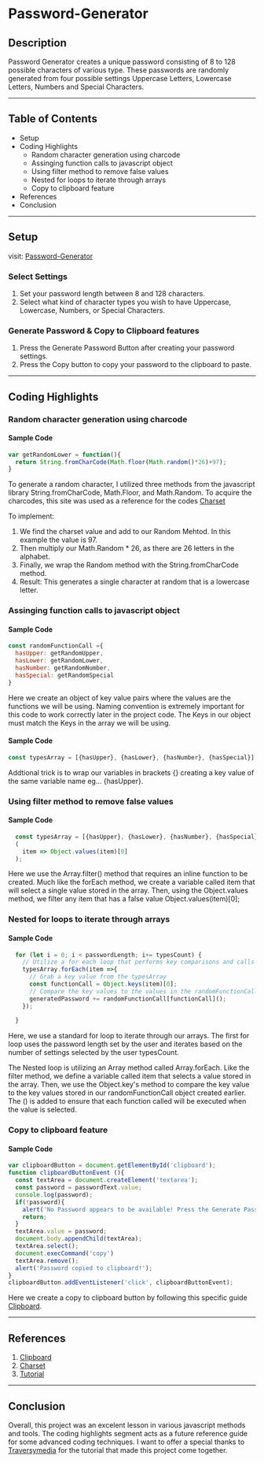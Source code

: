 # Password-Generator

## Description
Password Generator creates a unique password consisting of 8 to 128 possible characters of various type.  These passwords are randomly generated from four possible settings Uppercase Letters, Lowercase Letters, Numbers and Special Characters.
___
## Table of Contents
* Setup
* Coding Highlights
  * Random character generation  using charcode
  * Assinging function calls to javascript object
  * Using filter method to remove false values
  * Nested for loops to iterate through arrays
  * Copy to clipboard feature
* References
* Conclusion
___

## Setup
visit: [Password-Generator](https://jasjohn3.github.io/Password-Generator/)
### Select Settings
1. Set your password length between 8 and 128 characters.
2. Select what kind of character types you wish to have Uppercase, Lowercase, Numbers, or Special Characters.
### Generate Password & Copy to Clipboard features
1. Press the Generate Password Button after creating your password settings.
2. Press the Copy button to copy your password to the clipboard to paste.
___

## Coding Highlights

### Random character generation  using charcode
#### Sample Code
```javascript 
var getRandomLower = function(){
  return String.fromCharCode(Math.floor(Math.random()*26)+97);
}   
```
To generate a random character, I utilized three methods from the javascript library String.fromCharCode, Math.Floor, and Math.Random.  To acquire the charcodes, this site was used as a reference for the codes [Charset](https://net-comber.com/charset.html)


To implement: 
1. We find the charset value and add to our Random Mehtod. In this example the value is 97.  
2. Then multiply our Math.Random * 26, as there are 26 letters in the alphabet.
3. Finally, we wrap the Random method with the String.fromCharCode method.
4. Result: This generates a single character at random that is a lowercase letter.
### Assinging function calls to javascript object
#### Sample Code
```javascript 
const randomFunctionCall ={
  hasUpper: getRandomUpper,
  hasLower: getRandomLower,
  hasNumber: getRandomNumber,
  hasSpecial: getRandomSpecial
}
```
Here we create an object of key value pairs where the values are the functions we will be using.  Naming convention is extremely important for this code to work correctly later in the project code.  The Keys in our object must match the Keys in the array we will be using.
#### Sample Code
```javascript 
const typesArray = [{hasUpper}, {hasLower}, {hasNumber}, {hasSpecial}]
```
Addtional trick is to wrap our variables in brackets {} creating a key value of the same variable name eg... {hasUpper}.
### Using filter method to remove false values
#### Sample Code
```javascript 
  const typesArray = [{hasUpper}, {hasLower}, {hasNumber}, {hasSpecial}].filter
  (
    item => Object.values(item)[0]
  );
```
Here we use the Array.filter() method that requires an inline function to be created.  Much like the forEach method, we create a variable called item that will select a single value stored in the array. Then, using the Object.values method, we filter any item that has a false value Object.values(item)[0];
### Nested for loops to iterate through arrays
#### Sample Code
```javascript 
  for (let i = 0; i < passwordLength; i+= typesCount) {
    // Utilize a for each loop that performs key comparisons and calls functions stored in randomFunctionCall object
    typesArray.forEach(item =>{
      // Grab a key value from the typesArray
      const functionCall = Object.keys(item)[0];
      // Compare the key values to the values in the randomFunctionCall object
      generatedPassword += randomFunctionCall[functionCall]();
    });
    
  }
```

Here, we use a standard for loop to iterate through our arrays.  The first for loop uses the password length set by the user and iterates based on the number of settings selected by the user typesCount.

The Nested loop is utilizing an Array method called Array.forEach.  Like the filter method, we define a variable called item that selects a value stored in the array.  Then, we use the Object.key's method to compare the key value to the key values stored in our randomFunctionCall object created earlier.  The () is added to ensure that each function called will be executed when the value is selected.
### Copy to clipboard feature
#### Sample Code
```javascript 
var clipboardButton = document.getElementById('clipboard');
function clipboardButtonEvent (){
  const textArea = document.createElement('textarea');
  const password = passwordText.value;
  console.log(password);
  if(!password){
    alert('No Password appears to be available! Press the Generate Password button to create a password!');
    return;
  }
  textArea.value = password;
  document.body.appendChild(textArea);
  textArea.select();
  document.execCommand('copy')
  textArea.remove();
  alert('Password copied to clipboard!');
}
clipboardButton.addEventListener('click', clipboardButtonEvent);
```
Here we create a copy to clipboard button by following this specific guide [Clipboard](https://hackernoon.com/copying-text-to-clipboard-with-javascript-df4d4988697f).

___

## References
1. [Clipboard](https://hackernoon.com/copying-text-to-clipboard-with-javascript-df4d4988697f)
2. [Charset](https://net-comber.com/charset.html)
3. [Tutorial](https://www.youtube.com/watch?v=duNmhKgtcsI&ab_channel=TraversyMedia)
___
## Conclusion
Overall, this project was an excelent lesson in various javascript methods and tools.  The coding highlights segment acts as a future reference guide for some advanced coding techniques.  I want to offer a special thanks to [Traversymedia](https://www.traversymedia.com/) for the tutorial that made this project come together.